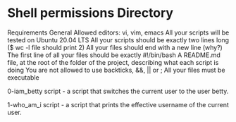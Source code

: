 # Shell permissions Directory

Requirements
General
Allowed editors: vi, vim, emacs
All your scripts will be tested on Ubuntu 20.04 LTS
All your scripts should be exactly two lines long ($ wc -l file should print 2)
All your files should end with a new line (why?)
The first line of all your files should be exactly #!/bin/bash
A README.md file, at the root of the folder of the project, describing what each script is doing
You are not allowed to use backticks, &&, || or ;
All your files must be executable


0-iam_betty script - a script that switches the current user to the user betty.

1-who_am_i script - a script that prints the effective username of the current user.

